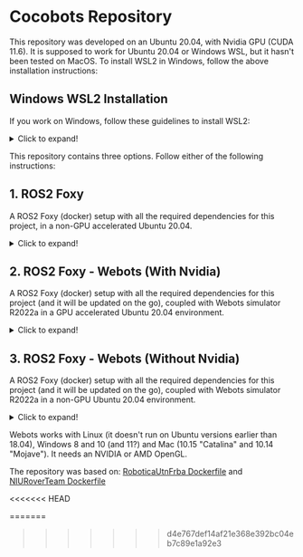 # Cocobots Repository

This repository was developed on an Ubuntu 20.04, with Nvidia GPU (CUDA 11.6). It is supposed to work for Ubuntu 20.04 or Windows WSL, but it hasn't been tested on MacOS. 
To install WSL2 in Windows, follow the above installation instructions:

## Windows WSL2 Installation

If you work on Windows, follow these guidelines to install WSL2:

<details>
  <summary>Click to expand!</summary>
  
## Install WSL2
1. Open cmd with administrator rights
2. Install wsl and then restart:
```
wsl --install
```
3. Follow the instructions to install Ubuntu 20.04

## Install Docker Desktop for Windows
1. [Docker Desktop](https://docs.docker.com/desktop/windows/install/)

## [Optionally] Configure WSL2 through Visual Studio Code
1. Download and install [Visual Studio Code (VSC)](https://code.visualstudio.com/download)
2. Open VSC and download the "Remote - WSL" and "Remote - Containers" extensions from the Extensions tab on the left hand side.
3. From the green icon on the left-down corner, choose "New WSL Window"
4. You can now interact with the Ubuntu documents and terminal

</details>


This repository contains three options. Follow either of the following instructions:


## 1. ROS2 Foxy

A ROS2 Foxy (docker) setup with all the required dependencies for this project, in a non-GPU accelerated Ubuntu 20.04. 

<details>
  <summary>Click to expand!</summary>
  
## I. Only ROS2 docker

### Prerequisites

* [docker](https://docs.docker.com/engine/install/ubuntu/)
* [docker-compose](https://docs.docker.com/compose/install/)
* [rocker](https://github.com/osrf/rocker)
* (If installed on Windows WSL, then you will probably need an Xserver as well, eg [VcXsrvs](https://sourceforge.net/projects/vcxsrv/))

Installation instructions below

### Installation for ROS2

1. Choose the folder in which to save the repository (eg in a "cocobots" folder
2. Open a terminal and enter that directory (cocobots).
3. Git clone the [cocobots repository](https://github.com/alexandrosnic/cocobots_docker):
```
git clone https://alexandrosnic@bitbucket.org/dsgbielefeld/084_cocobots_docker.git
```
It will prompt you to enter the bitbucket password
4. Install the dependencies
```
sudo ./084_cocobots_docker/ros2/setup_project.sh
```
5. Build the docker (May need "sudo"):
```
docker-compose -f 084_cocobots_docker/ros2/docker-compose.yaml build
```
6. Run the docker (May need "sudo"):
```
rocker --devices /dev/dri/card --x11 ros2_custom
```
7. Make sure that ROS2 is installed and run properly, by typing any ROS2 command like:
```
ros2 --help
```
To run webots:
```
webots --no-sandbox
```

</details>

## 2. ROS2 Foxy - Webots (With Nvidia)

A ROS2 Foxy (docker) setup with all the required dependencies for this project (and it will be updated on the go), coupled with Webots simulator R2022a in a GPU accelerated Ubuntu 20.04 environment. 

<details>
  <summary>Click to expand!</summary>
  
## II. ROS2 + Webots on NVidia docker

### Prerequisites

* An Nvidia GPU
* [docker](https://docs.docker.com/engine/install/ubuntu/)
* [docker-compose](https://docs.docker.com/compose/install/)
* [docker-nvidia2](https://docs.nvidia.com/datacenter/cloud-native/container-toolkit/install-guide.html) 
* (If installed on Windows WSL, then you need an Xserver as well, eg VcXsrvs)

Installation instructions below

### Installation for ROS2 - Webots on Nvidia

1. Create a folder in the home directory and name it "cocobots_ws". This will be your workspace directory
2. Open a terminal and enter the cocobots_ws directory.
3. Git clone the [cocobots repository](https://github.com/alexandrosnic/cocobots_docker) in the root of your workspace folder (cocobots_ws):
```
git clone https://alexandrosnic@bitbucket.org/dsgbielefeld/084_cocobots_docker.git
```
4. Install the dependencies
```
sudo ./084_cocobots_docker/webots_ros2/setup_project.sh
```
5. Build the docker:
```
docker-compose -f 084_cocobots_docker/webots_ros2/docker-compose.yaml build
```
6. Run the docker (May need "sudo"):
```
docker run --gpus=all -it -e DISPLAY -v /tmp/.X11-unix:/tmp/.X11-unix:rw ros2_webots
```
7. By now, you already set up and can interact with ROS2 and Webots. If you also want to clone the cocobots repositories, then follow the rest instructions:
```
cd cocobots_ws/src/
git clone https://alexandrosnic@bitbucket.org/dsgbielefeld/085_cocobots_environment.git
```

</details>

## 3. ROS2 Foxy - Webots (Without Nvidia)

A ROS2 Foxy (docker) setup with all the required dependencies for this project (and it will be updated on the go), coupled with Webots simulator R2022a in a non-GPU Ubuntu 20.04  environment. 

<details>
  <summary>Click to expand!</summary>
  
## III. ROS2 + Webots without NVidia docker

### Prerequisites

* [docker](https://docs.docker.com/engine/install/ubuntu/)
* [docker-compose](https://docs.docker.com/compose/install/)
* [rocker](https://github.com/osrf/rocker)
* (If installed on Windows WSL, then you will probably need an Xserver as well, eg [VcXsrvs](https://sourceforge.net/projects/vcxsrv/))

Installation instructions below

### Installation for ROS2

1. Create a folder in the home directory and name it "cocobots_ws". This will be your workspace directory
2. Open a terminal and enter the cocobots_ws directory.
3. Git clone the [cocobots repository](https://github.com/alexandrosnic/cocobots_docker) in the root of your workspace folder (cocobots_ws):
```
git clone https://alexandrosnic@bitbucket.org/dsgbielefeld/084_cocobots_docker.git
```
4. Install the dependencies
```
sudo ./084_cocobots_docker/ros2/setup_project.sh
```
5. Pull the docker:
```
pull docker alexnic/ros2_webots_nonvidia:version1
```
6. Run the docker (May need "sudo"):
```
rocker --devices /dev/dri/card --x11 ros2_webots_nonvidia:version1
```
7. Make sure that ROS2 is installed and run properly, by typing any ROS2 command like:
```
ros2 --help
```
8. To run webots:
```
webots --no-sandbox
```

</details>

Webots works with Linux (it  doesn't run on Ubuntu versions earlier than 18.04), Windows 8 and 10 (and 11?) and Mac (10.15 "Catalina" and 10.14 "Mojave"). It needs an NVIDIA or AMD OpenGL.

The repository was based on:
[RoboticaUtnFrba Dockerfile](https://github.com/RoboticaUtnFrba/create2_docker) and
[NIURoverTeam Dockerfile](https://github.com/NIURoverTeam/Dockerfiles/tree/master/webots_ros2_foxy)








<<<<<<< HEAD

<!-- TODO

Run Dockerfile2 -->
=======
>>>>>>> d4e767def14af21e368e392bc04eb7c89e1a92e3
